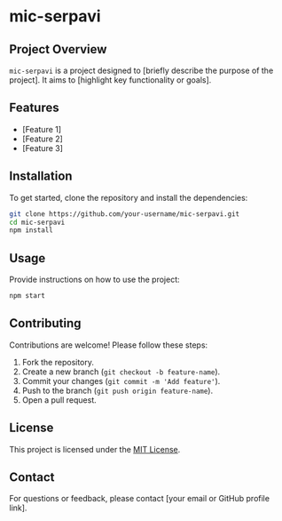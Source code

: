 # mic-serpavi

## Project Overview
`mic-serpavi` is a project designed to [briefly describe the purpose of the project]. It aims to [highlight key functionality or goals].

## Features
- [Feature 1]
- [Feature 2]
- [Feature 3]

## Installation
To get started, clone the repository and install the dependencies:

```bash
git clone https://github.com/your-username/mic-serpavi.git
cd mic-serpavi
npm install
```

## Usage
Provide instructions on how to use the project:

```bash
npm start
```

## Contributing
Contributions are welcome! Please follow these steps:
1. Fork the repository.
2. Create a new branch (`git checkout -b feature-name`).
3. Commit your changes (`git commit -m 'Add feature'`).
4. Push to the branch (`git push origin feature-name`).
5. Open a pull request.

## License
This project is licensed under the [MIT License](LICENSE).

## Contact
For questions or feedback, please contact [your email or GitHub profile link].